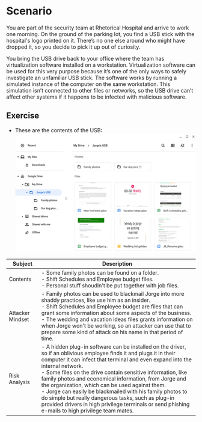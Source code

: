 # Scenario
You are part of the security team at Rhetorical Hospital and arrive to work one morning. On the ground of the parking lot, you find a USB stick with the hospital's logo printed on it. There’s no one else around who might have dropped it, so you decide to pick it up out of curiosity.

You bring the USB drive back to your office where the team has virtualization software installed on a workstation. Virtualization software can be used for this very purpose because it’s one of the only ways to safely investigate an unfamiliar USB stick. The  software works by running a simulated instance of the computer on the same workstation. This simulation isn’t connected to other files or networks, so the USB drive can’t affect other systems if it happens to be infected with malicious software.

## Exercise
- These are the contents of the USB:
![Attack_Vector_USB](https://github.com/Cr1msonPho3nix/Asset_Management/blob/main/img/Attack%20Vector%20USB/1.1.Attack_Vector_USB.png)<br>

| Subject | Description |
|--       |--           |
| Contents | - Some family photos can be found on a folder.<br>- Shift Schedules and Employee budget files.<br>- Personal stuff shoudln't be put together with job files. |
| Attacker Mindset | - Family photos can be used to blackmail Jorge into more shaddy practices, like use him as an insider.<br>- Shift Schedules and Employee budget are files that can grant some information about some aspects of the business.<br>- The wedding and vacation ideas files grants information on when Jorge won't be working, so an attacker can use that to prepare some kind of attack on his name in that period of time. |
| Risk Analysis | - A hidden plug-in software can be installed on the driver, so if an oblivious employee finds it and plugs it in their computer it can infect that terminal and even expand into the internal network.<br>- Some files on the drive contain sensitive information, like family photos and economical information, from Jorge and the organization, which can be used against them.<br>- Jorge can easily be blackmailed with his family photos to do simple but really dangerous tasks, such as plug-in provided drivers in high privilege terminals or send phishing e-mails to high privilege team mates. |
